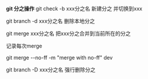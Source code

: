**git 分之操作**
git check -b  xxx分之名    新建分之 并切换到xxx

git branch -d xxx分之名    删除本地分之

git merge xxx分之名    把xxx分之合并到当前所在的分之

记录每次merge

git merge --no-ff -m "merge with no-ff" dev

git branch -D  xxx分之名  强行删除分之